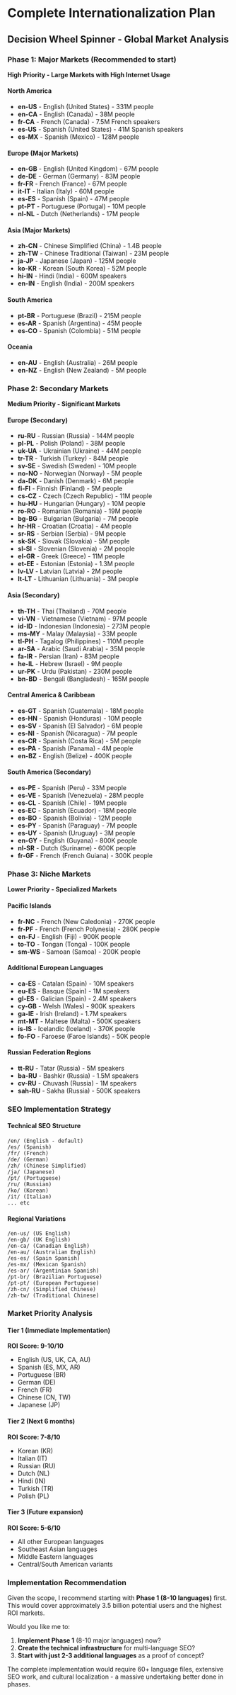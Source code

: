 # Complete Internationalization Plan
## Decision Wheel Spinner - Global Market Analysis

### Phase 1: Major Markets (Recommended to start)
**High Priority - Large Markets with High Internet Usage**

#### North America
- **en-US** - English (United States) - 331M people
- **en-CA** - English (Canada) - 38M people  
- **fr-CA** - French (Canada) - 7.5M French speakers
- **es-US** - Spanish (United States) - 41M Spanish speakers
- **es-MX** - Spanish (Mexico) - 128M people

#### Europe (Major Markets)
- **en-GB** - English (United Kingdom) - 67M people
- **de-DE** - German (Germany) - 83M people
- **fr-FR** - French (France) - 67M people
- **it-IT** - Italian (Italy) - 60M people
- **es-ES** - Spanish (Spain) - 47M people
- **pt-PT** - Portuguese (Portugal) - 10M people
- **nl-NL** - Dutch (Netherlands) - 17M people

#### Asia (Major Markets)
- **zh-CN** - Chinese Simplified (China) - 1.4B people
- **zh-TW** - Chinese Traditional (Taiwan) - 23M people
- **ja-JP** - Japanese (Japan) - 125M people
- **ko-KR** - Korean (South Korea) - 52M people
- **hi-IN** - Hindi (India) - 600M speakers
- **en-IN** - English (India) - 200M speakers

#### South America
- **pt-BR** - Portuguese (Brazil) - 215M people
- **es-AR** - Spanish (Argentina) - 45M people
- **es-CO** - Spanish (Colombia) - 51M people

#### Oceania
- **en-AU** - English (Australia) - 26M people
- **en-NZ** - English (New Zealand) - 5M people

### Phase 2: Secondary Markets
**Medium Priority - Significant Markets**

#### Europe (Secondary)
- **ru-RU** - Russian (Russia) - 144M people
- **pl-PL** - Polish (Poland) - 38M people
- **uk-UA** - Ukrainian (Ukraine) - 44M people
- **tr-TR** - Turkish (Turkey) - 84M people
- **sv-SE** - Swedish (Sweden) - 10M people
- **no-NO** - Norwegian (Norway) - 5M people
- **da-DK** - Danish (Denmark) - 6M people
- **fi-FI** - Finnish (Finland) - 5M people
- **cs-CZ** - Czech (Czech Republic) - 11M people
- **hu-HU** - Hungarian (Hungary) - 10M people
- **ro-RO** - Romanian (Romania) - 19M people
- **bg-BG** - Bulgarian (Bulgaria) - 7M people
- **hr-HR** - Croatian (Croatia) - 4M people
- **sr-RS** - Serbian (Serbia) - 9M people
- **sk-SK** - Slovak (Slovakia) - 5M people
- **sl-SI** - Slovenian (Slovenia) - 2M people
- **el-GR** - Greek (Greece) - 11M people
- **et-EE** - Estonian (Estonia) - 1.3M people
- **lv-LV** - Latvian (Latvia) - 2M people
- **lt-LT** - Lithuanian (Lithuania) - 3M people

#### Asia (Secondary)
- **th-TH** - Thai (Thailand) - 70M people
- **vi-VN** - Vietnamese (Vietnam) - 97M people
- **id-ID** - Indonesian (Indonesia) - 273M people
- **ms-MY** - Malay (Malaysia) - 33M people
- **tl-PH** - Tagalog (Philippines) - 110M people
- **ar-SA** - Arabic (Saudi Arabia) - 35M people
- **fa-IR** - Persian (Iran) - 83M people
- **he-IL** - Hebrew (Israel) - 9M people
- **ur-PK** - Urdu (Pakistan) - 230M people
- **bn-BD** - Bengali (Bangladesh) - 165M people

#### Central America & Caribbean
- **es-GT** - Spanish (Guatemala) - 18M people
- **es-HN** - Spanish (Honduras) - 10M people
- **es-SV** - Spanish (El Salvador) - 6M people
- **es-NI** - Spanish (Nicaragua) - 7M people
- **es-CR** - Spanish (Costa Rica) - 5M people
- **es-PA** - Spanish (Panama) - 4M people
- **en-BZ** - English (Belize) - 400K people

#### South America (Secondary)
- **es-PE** - Spanish (Peru) - 33M people
- **es-VE** - Spanish (Venezuela) - 28M people
- **es-CL** - Spanish (Chile) - 19M people
- **es-EC** - Spanish (Ecuador) - 18M people
- **es-BO** - Spanish (Bolivia) - 12M people
- **es-PY** - Spanish (Paraguay) - 7M people
- **es-UY** - Spanish (Uruguay) - 3M people
- **en-GY** - English (Guyana) - 800K people
- **nl-SR** - Dutch (Suriname) - 600K people
- **fr-GF** - French (French Guiana) - 300K people

### Phase 3: Niche Markets
**Lower Priority - Specialized Markets**

#### Pacific Islands
- **fr-NC** - French (New Caledonia) - 270K people
- **fr-PF** - French (French Polynesia) - 280K people
- **en-FJ** - English (Fiji) - 900K people
- **to-TO** - Tongan (Tonga) - 100K people
- **sm-WS** - Samoan (Samoa) - 200K people

#### Additional European Languages
- **ca-ES** - Catalan (Spain) - 10M speakers
- **eu-ES** - Basque (Spain) - 1M speakers
- **gl-ES** - Galician (Spain) - 2.4M speakers
- **cy-GB** - Welsh (Wales) - 900K speakers
- **ga-IE** - Irish (Ireland) - 1.7M speakers
- **mt-MT** - Maltese (Malta) - 500K speakers
- **is-IS** - Icelandic (Iceland) - 370K people
- **fo-FO** - Faroese (Faroe Islands) - 50K people

#### Russian Federation Regions
- **tt-RU** - Tatar (Russia) - 5M speakers
- **ba-RU** - Bashkir (Russia) - 1.5M speakers
- **cv-RU** - Chuvash (Russia) - 1M speakers
- **sah-RU** - Sakha (Russia) - 500K speakers

### SEO Implementation Strategy

#### Technical SEO Structure
```
/en/ (English - default)
/es/ (Spanish)
/fr/ (French)
/de/ (German)
/zh/ (Chinese Simplified)
/ja/ (Japanese)
/pt/ (Portuguese)
/ru/ (Russian)
/ko/ (Korean)
/it/ (Italian)
... etc
```

#### Regional Variations
```
/en-us/ (US English)
/en-gb/ (UK English)
/en-ca/ (Canadian English)
/en-au/ (Australian English)
/es-es/ (Spain Spanish)
/es-mx/ (Mexican Spanish)
/es-ar/ (Argentinian Spanish)
/pt-br/ (Brazilian Portuguese)
/pt-pt/ (European Portuguese)
/zh-cn/ (Simplified Chinese)
/zh-tw/ (Traditional Chinese)
```

### Market Priority Analysis

#### Tier 1 (Immediate Implementation)
**ROI Score: 9-10/10**
- English (US, UK, CA, AU)
- Spanish (ES, MX, AR)
- Portuguese (BR)
- German (DE)
- French (FR)
- Chinese (CN, TW)
- Japanese (JP)

#### Tier 2 (Next 6 months)
**ROI Score: 7-8/10**
- Korean (KR)
- Italian (IT)
- Russian (RU)
- Dutch (NL)
- Hindi (IN)
- Turkish (TR)
- Polish (PL)

#### Tier 3 (Future expansion)
**ROI Score: 5-6/10**
- All other European languages
- Southeast Asian languages
- Middle Eastern languages
- Central/South American variants

### Implementation Recommendation

Given the scope, I recommend starting with **Phase 1 (8-10 languages)** first. This would cover approximately 3.5 billion potential users and the highest ROI markets.

Would you like me to:
1. **Implement Phase 1** (8-10 major languages) now?
2. **Create the technical infrastructure** for multi-language SEO?
3. **Start with just 2-3 additional languages** as a proof of concept?

The complete implementation would require 60+ language files, extensive SEO work, and cultural localization - a massive undertaking better done in phases.